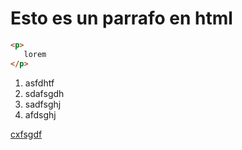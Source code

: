 # Esto es un parrafo en html
```html
<p>
   lorem 
</p>
```

1. asfdhtf
2. sdafsgdh
3. sadfsghj
4. afdsghj

<u>cxfsgdf</u>
